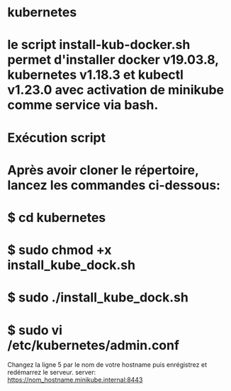 # kubernetes
# le script install-kub-docker.sh permet d'installer docker v19.03.8, kubernetes v1.18.3 et kubectl v1.23.0 avec activation de minikube comme service via bash.
# Exécution script
# Après avoir cloner le répertoire, lancez les commandes ci-dessous:
# $ cd kubernetes
# $ sudo chmod +x install_kube_dock.sh
# $ sudo ./install_kube_dock.sh
# $ sudo vi /etc/kubernetes/admin.conf
Changez la ligne 5 par le nom de votre hostname puis enrégistrez et redémarrez le serveur.
server: https://nom_hostname.minikube.internal:8443
